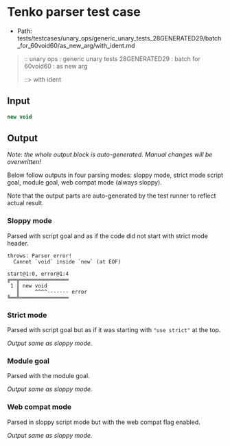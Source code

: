 # Tenko parser test case

- Path: tests/testcases/unary_ops/generic_unary_tests_28GENERATED29/batch_for_60void60/as_new_arg/with_ident.md

> :: unary ops : generic unary tests 28GENERATED29 : batch for 60void60 : as new arg
>
> ::> with ident

## Input

`````js
new void
`````

## Output

_Note: the whole output block is auto-generated. Manual changes will be overwritten!_

Below follow outputs in four parsing modes: sloppy mode, strict mode script goal, module goal, web compat mode (always sloppy).

Note that the output parts are auto-generated by the test runner to reflect actual result.

### Sloppy mode

Parsed with script goal and as if the code did not start with strict mode header.

`````
throws: Parser error!
  Cannot `void` inside `new` (at EOF)

start@1:0, error@1:4
╔══╦════════════════
 1 ║ new void
   ║     ^^^^------- error
╚══╩════════════════

`````

### Strict mode

Parsed with script goal but as if it was starting with `"use strict"` at the top.

_Output same as sloppy mode._

### Module goal

Parsed with the module goal.

_Output same as sloppy mode._

### Web compat mode

Parsed in sloppy script mode but with the web compat flag enabled.

_Output same as sloppy mode._
